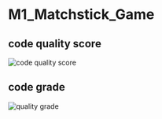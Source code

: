# M1_Matchstick_Game

## code quality score

![code quality score](https://api.codiga.io/project/31478/score/svg)

## code grade

![quality grade](https://api.codiga.io/project/31478/status/svg)

